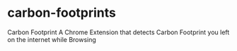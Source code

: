 # carbon-footprints
Carbon Footprint A Chrome Extension that detects Carbon Footprint you left on the internet while Browsing
